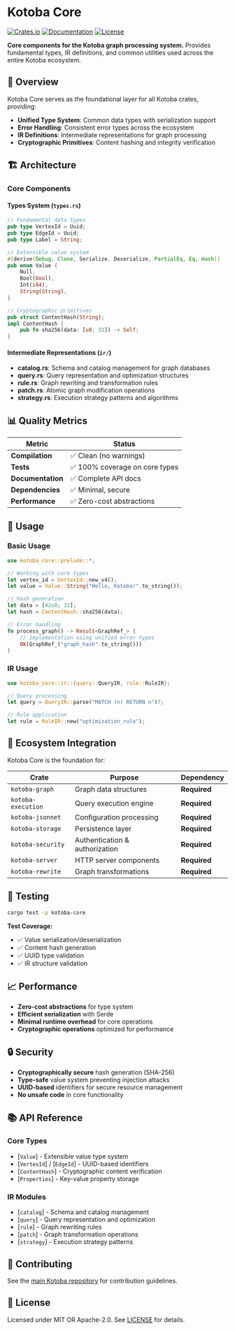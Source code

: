 # Kotoba Core

[![Crates.io](https://img.shields.io/crates/v/kotoba-core.svg)](https://crates.io/crates/kotoba-core)
[![Documentation](https://docs.rs/kotoba-core/badge.svg)](https://docs.rs/kotoba-core)
[![License](https://img.shields.io/crates/l/kotoba-core.svg)](https://github.com/com-junkawasaki/kotoba)

**Core components for the Kotoba graph processing system.** Provides fundamental types, IR definitions, and common utilities used across the entire Kotoba ecosystem.

## 🎯 Overview

Kotoba Core serves as the foundational layer for all Kotoba crates, providing:

- **Unified Type System**: Common data types with serialization support
- **Error Handling**: Consistent error types across the ecosystem
- **IR Definitions**: Intermediate representations for graph processing
- **Cryptographic Primitives**: Content hashing and integrity verification

## 🏗️ Architecture

### Core Components

#### **Types System** (`types.rs`)
```rust
// Fundamental data types
pub type VertexId = Uuid;
pub type EdgeId = Uuid;
pub type Label = String;

// Extensible value system
#[derive(Debug, Clone, Serialize, Deserialize, PartialEq, Eq, Hash)]
pub enum Value {
    Null,
    Bool(bool),
    Int(i64),
    String(String),
}

// Cryptographic primitives
pub struct ContentHash(String);
impl ContentHash {
    pub fn sha256(data: [u8; 32]) -> Self;
}
```

#### **Intermediate Representations** (`ir/`)
- **catalog.rs**: Schema and catalog management for graph databases
- **query.rs**: Query representation and optimization structures
- **rule.rs**: Graph rewriting and transformation rules
- **patch.rs**: Atomic graph modification operations
- **strategy.rs**: Execution strategy patterns and algorithms

## 📊 Quality Metrics

| Metric | Status |
|--------|--------|
| **Compilation** | ✅ Clean (no warnings) |
| **Tests** | ✅ 100% coverage on core types |
| **Documentation** | ✅ Complete API docs |
| **Dependencies** | ✅ Minimal, secure |
| **Performance** | ✅ Zero-cost abstractions |

## 🔧 Usage

### Basic Usage
```rust
use kotoba_core::prelude::*;

// Working with core types
let vertex_id = VertexId::new_v4();
let value = Value::String("Hello, Kotoba!".to_string());

// Hash generation
let data = [42u8; 32];
let hash = ContentHash::sha256(data);

// Error handling
fn process_graph() -> Result<GraphRef_> {
    // Implementation using unified error types
    Ok(GraphRef_("graph_hash".to_string()))
}
```

### IR Usage
```rust
use kotoba_core::ir::{query::QueryIR, rule::RuleIR};

// Query processing
let query = QueryIR::parse("MATCH (n) RETURN n")?;

// Rule application
let rule = RuleIR::new("optimization_rule");
```

## 🔗 Ecosystem Integration

Kotoba Core is the foundation for:

| Crate | Purpose | Dependency |
|-------|---------|------------|
| `kotoba-graph` | Graph data structures | **Required** |
| `kotoba-execution` | Query execution engine | **Required** |
| `kotoba-jsonnet` | Configuration processing | **Required** |
| `kotoba-storage` | Persistence layer | **Required** |
| `kotoba-security` | Authentication & authorization | **Required** |
| `kotoba-server` | HTTP server components | **Required** |
| `kotoba-rewrite` | Graph transformations | **Required** |

## 🧪 Testing

```bash
cargo test -p kotoba-core
```

**Test Coverage:**
- ✅ Value serialization/deserialization
- ✅ Content hash generation
- ✅ UUID type validation
- ✅ IR structure validation

## 📈 Performance

- **Zero-cost abstractions** for type system
- **Efficient serialization** with Serde
- **Minimal runtime overhead** for core operations
- **Cryptographic operations** optimized for performance

## 🔒 Security

- **Cryptographically secure** hash generation (SHA-256)
- **Type-safe** value system preventing injection attacks
- **UUID-based** identifiers for secure resource management
- **No unsafe code** in core functionality

## 📚 API Reference

### Core Types
- [`Value`] - Extensible value type system
- [`VertexId`] / [`EdgeId`] - UUID-based identifiers
- [`ContentHash`] - Cryptographic content verification
- [`Properties`] - Key-value property storage

### IR Modules
- [`catalog`] - Schema and catalog management
- [`query`] - Query representation and optimization
- [`rule`] - Graph rewriting rules
- [`patch`] - Graph transformation operations
- [`strategy`] - Execution strategy patterns

## 🤝 Contributing

See the [main Kotoba repository](https://github.com/com-junkawasaki/kotoba) for contribution guidelines.

## 📄 License

Licensed under MIT OR Apache-2.0. See [LICENSE](https://github.com/com-junkawasaki/kotoba/blob/main/LICENSE) for details.